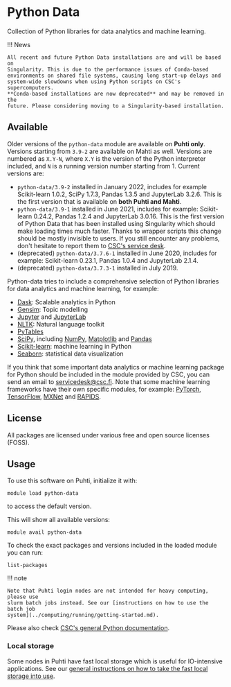 # Python Data

Collection of Python libraries for data analytics and machine learning.

!!! News

    All recent and future Python Data installations are and will be based on
    Singularity. This is due to the performance issues of Conda-based
    environments on shared file systems, causing long start-up delays and
    system-wide slowdowns when using Python scripts on CSC's supercomputers.
    **Conda-based installations are now deprecated** and may be removed in the
    future. Please considering moving to a Singularity-based installation.

## Available

Older versions of the `python-data` module are available on **Puhti only**.
Versions starting from `3.9-2` are available on Mahti as well. Versions are
numbered as `X.Y-N`, where `X.Y` is the version of the Python interpreter
included, and `N` is a running version number starting from 1. Current versions
are:

- `python-data/3.9-2` installed in January 2022, includes for example
  Scikit-learn 1.0.2, SciPy 1.7.3, Pandas 1.3.5 and JupyterLab 3.2.6. This is
  the first version that is available on **both Puhti and Mahti**.
- `python-data/3.9-1` installed in June 2021, includes for example: Scikit-learn
  0.24.2, Pandas 1.2.4 and JupyterLab 3.0.16. This is the first version of
  Python Data that has been installed using Singularity which should make
  loading times much faster. Thanks to wrapper scripts this change should be
  mostly invisible to users. If you still encounter any problems, don't hesitate
  to report them to [CSC's service desk](../support/contact.md).
- (deprecated) `python-data/3.7.6-1` installed in June 2020, includes for example:
  Scikit-learn 0.23.1, Pandas 1.0.4 and JupyterLab 2.1.4.
- (deprecated) `python-data/3.7.3-1` installed in July 2019.

Python-data tries to include a comprehensive selection of Python libraries for
data analytics and machine learning, for example:

- [Dask](https://dask.org/): Scalable analytics in Python
- [Gensim](https://radimrehurek.com/gensim/): Topic modelling
- [Jupyter](https://jupyter.org/index.html) and [JupyterLab](https://jupyterlab.readthedocs.io/en/stable/)
- [NLTK](https://matplotlib.org/): Natural language toolkit
- [PyTables](http://www.pytables.org/)
- [SciPy](https://www.scipy.org/), including [NumPy](https://www.numpy.org/), [Matplotlib](https://matplotlib.org/) and [Pandas](https://pandas.pydata.org/)
- [Scikit-learn](https://scikit-learn.org/stable/): machine learning in Python
- [Seaborn](https://seaborn.pydata.org/): statistical data visualization

If you think that some important data analytics or machine learning package for
Python should be included in the module provided by CSC, you can send an email
to <servicedesk@csc.fi>. Note that some machine learning frameworks have their
own specific modules, for example: [PyTorch](pytorch.md),
[TensorFlow](tensorflow.md), [MXNet](mxnet.md) and [RAPIDS](rapids.md).

## License

All packages are licensed under various free and open source licenses (FOSS).

## Usage

To use this software on Puhti, initialize it with:

```text
module load python-data
```

to access the default version.

This will show all available versions:

```text
module avail python-data
```

To check the exact packages and versions included in the loaded module you can run:

```text
list-packages
```

!!! note 

    Note that Puhti login nodes are not intended for heavy computing, please use
    slurm batch jobs instead. See our [instructions on how to use the batch job
    system](../computing/running/getting-started.md).

Please also check [CSC's general Python documentation](python.md).

### Local storage

Some nodes in Puhti have fast local storage which is useful for IO-intensive
applications. See our [general instructions on how to take the fast local
storage into
use](../computing/running/creating-job-scripts-puhti.md#local-storage).

